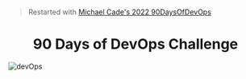 #
> Restarted with [Michael Cade's 2022 90DaysOfDevOps](https://github.com/MichaelCade/90DaysOfDevOps/blob/main/2022/Days)
<h1 align=center> 90 Days of DevOps Challenge </h1>

![devOps](https://github.com/tuyojr/90DaysOfDevOps/blob/main/devOps.png)